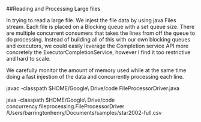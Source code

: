 ##Reading and Processing Large files

In  trying to read a large file. We injest the file data by using java Files stream.
Each file is placed on a Blocking queue with a set queue size.
There are multiple concurrent consumers that takes the lines from off the queue to do processing.
Instead of building all of this with our own blocking queues and executors,
we could easily leverage the Completion service API more concretely the ExecutorCompletionService,
however I find it too restrictive and hard to scale.

We carefully monitor the amount of memory used while at the same time doing a fast injestion of the data and concurrently
processing each line.


javac -classpath $HOME/Google\ Drive/code  FileProcessorDriver.java

java -classpath $HOME/Google\ Drive/code \
concurrency.fileprocessing.FileProcessorDriver /Users/barringtonhenry/Documents/samples/star2002-full.csv